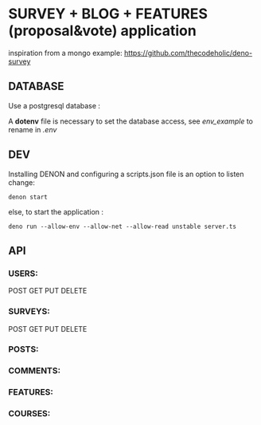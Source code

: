 # SURVEY + BLOG + FEATURES (proposal&vote) application

inspiration from a mongo example:
https://github.com/thecodeholic/deno-survey


## DATABASE

Use a postgresql database :

A **dotenv** file is necessary to set the database access,
see *env_example* to rename in *.env*


## DEV

Installing DENON and configuring a scripts.json file is an option to listen change:

```
denon start
```

else, to start the application :

```
deno run --allow-env --allow-net --allow-read unstable server.ts
```

## API

### USERS:

POST
GET
PUT
DELETE

### SURVEYS:

POST
GET
PUT
DELETE

### POSTS:
### COMMENTS:
### FEATURES:
### COURSES:
